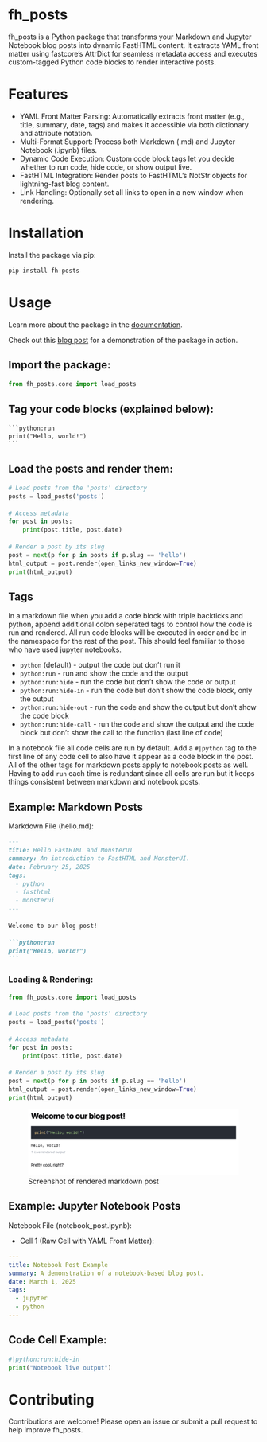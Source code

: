 # fh_posts


<!-- WARNING: THIS FILE WAS AUTOGENERATED! DO NOT EDIT! -->

fh_posts is a Python package that transforms your Markdown and Jupyter
Notebook blog posts into dynamic FastHTML content. It extracts YAML
front matter using fastcore’s AttrDict for seamless metadata access and
executes custom-tagged Python code blocks to render interactive posts.

# Features

- YAML Front Matter Parsing: Automatically extracts front matter (e.g.,
  title, summary, date, tags) and makes it accessible via both
  dictionary and attribute notation.
- Multi-Format Support: Process both Markdown (.md) and Jupyter Notebook
  (.ipynb) files.
- Dynamic Code Execution: Custom code block tags let you decide whether
  to run code, hide code, or show output live.
- FastHTML Integration: Render posts to FastHTML’s NotStr objects for
  lightning-fast blog content.
- Link Handling: Optionally set all links to open in a new window when
  rendering.

# Installation

Install the package via pip:

``` python
pip install fh-posts
```

# Usage

Learn more about the package in the
[documentation](https://decherd.github.io/fh_posts/).

Check out this [blog
post](https://www.drewecherd.com/post/fh-posts-introduction1) for a
demonstration of the package in action.

## Import the package:

``` python
from fh_posts.core import load_posts
```

## Tag your code blocks (explained below):

    ```python:run
    print("Hello, world!")
    ```

## Load the posts and render them:

``` python
# Load posts from the 'posts' directory
posts = load_posts('posts')

# Access metadata
for post in posts:
    print(post.title, post.date)

# Render a post by its slug
post = next(p for p in posts if p.slug == 'hello')
html_output = post.render(open_links_new_window=True)
print(html_output)
```

## Tags

In a markdown file when you add a code block with triple backticks and
python, append additional colon seperated tags to control how the code
is run and rendered. All run code blocks will be executed in order and
be in the namespace for the rest of the post. This should feel familiar
to those who have used jupyter notebooks.

- `python` (default) - output the code but don’t run it
- `python:run` - run and show the code and the output
- `python:run:hide` - run the code but don’t show the code or output
- `python:run:hide-in` - run the code but don’t show the code block,
  only the output
- `python:run:hide-out` - run the code and show the output but don’t
  show the code block
- `python:run:hide-call` - run the code and show the output and the code
  block but don’t show the call to the function (last line of code)

In a notebook file all code cells are run by default. Add a `#|python`
tag to the first line of any code cell to also have it appear as a code
block in the post. All of the other tags for markdown posts apply to
notebook posts as well. Having to add `run` each time is redundant since
all cells are run but it keeps things consistent between markdown and
notebook posts.

## Example: Markdown Posts

Markdown File (hello.md):

```` markdown
---
title: Hello FastHTML and MonsterUI
summary: An introduction to FastHTML and MonsterUI.
date: February 25, 2025
tags:
  - python
  - fasthtml
  - monsterui
---

Welcome to our blog post!

```python:run
print("Hello, world!")
```
````

### Loading & Rendering:

``` python
from fh_posts.core import load_posts

# Load posts from the 'posts' directory
posts = load_posts('posts')

# Access metadata
for post in posts:
    print(post.title, post.date)

# Render a post by its slug
post = next(p for p in posts if p.slug == 'hello')
html_output = post.render(open_links_new_window=True)
print(html_output)
```

<figure>
<img
src="https://raw.githubusercontent.com/decherd/fh_posts/refs/heads/main/nbs/images/md_render.png"
alt="Screenshot of rendered markdown post" />
<figcaption aria-hidden="true">Screenshot of rendered markdown
post</figcaption>
</figure>

## Example: Jupyter Notebook Posts

Notebook File (notebook_post.ipynb):

- Cell 1 (Raw Cell with YAML Front Matter):

``` yaml
---
title: Notebook Post Example
summary: A demonstration of a notebook-based blog post.
date: March 1, 2025
tags:
  - jupyter
  - python
---
```

## Code Cell Example:

``` python
#|python:run:hide-in
print("Notebook live output")
```

# Contributing

Contributions are welcome! Please open an issue or submit a pull request
to help improve fh_posts.

